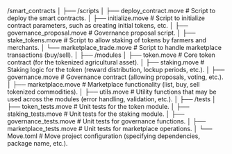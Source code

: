 /smart_contracts
│
├── /scripts
│   ├── deploy_contract.move           # Script to deploy the smart contracts.
│   ├── initialize.move                # Script to initialize contract parameters, such as creating initial tokens, etc.
│   ├── governance_proposal.move       # Governance proposal script.
│   ├── stake_tokens.move              # Script to allow staking of tokens by farmers and merchants.
│   └── marketplace_trade.move         # Script to handle marketplace transactions (buy/sell).
│
├── /modules
│   ├── token.move                     # Core token contract (for the tokenized agricultural asset).
│   ├── staking.move                   # Staking logic for the token (reward distribution, lockup periods, etc.).
│   ├── governance.move                # Governance contract (allowing proposals, voting, etc.).
│   ├── marketplace.move               # Marketplace functionality (list, buy, sell tokenized commodities).
│   ├── utils.move                     # Utility functions that may be used across the modules (error handling, validation, etc.).
│
├── /tests
│   ├── token_tests.move               # Unit tests for the token module.
│   ├── staking_tests.move             # Unit tests for the staking module.
│   ├── governance_tests.move          # Unit tests for governance functions.
│   ├── marketplace_tests.move         # Unit tests for marketplace operations.
│
└── Move.toml                          # Move project configuration (specifying dependencies, package name, etc.).
